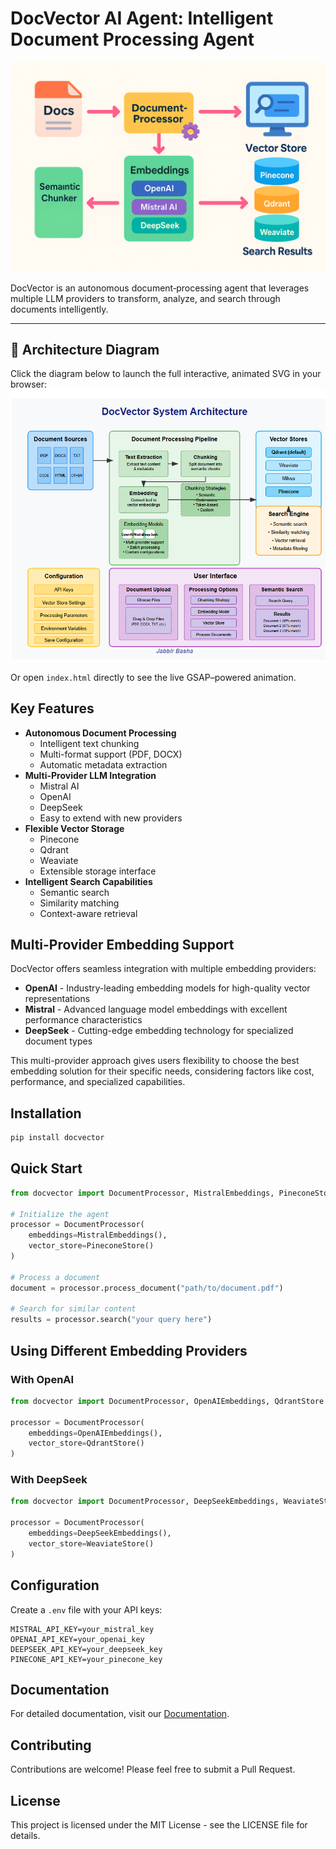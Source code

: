 # DocVector AI Agent: Intelligent Document Processing Agent
[![Architecture Diagram](https://github.com/jabbir-doodle/DocVector-/raw/main/arc.png)](https://jabbir-doodle.github.io/DocVector-/raw/main/index.html)

DocVector is an autonomous document‐processing agent that leverages multiple LLM providers to transform, analyze, and search through documents intelligently.

---

## 📐 Architecture Diagram
Click the diagram below to launch the full interactive, animated SVG in your browser:
[![DocVector Architecture](https://github.com/jabbir-doodle/DocVector-/raw/main/docvector.png)](https://jabbir-doodle.github.io/DocVector-/raw/main/index.html)

Or open `index.html` directly to see the live GSAP–powered animation.

## Key Features
- **Autonomous Document Processing**
  - Intelligent text chunking
  - Multi-format support (PDF, DOCX)
  - Automatic metadata extraction
- **Multi-Provider LLM Integration**
  - Mistral AI
  - OpenAI
  - DeepSeek
  - Easy to extend with new providers
- **Flexible Vector Storage**
  - Pinecone
  - Qdrant
  - Weaviate
  - Extensible storage interface
- **Intelligent Search Capabilities**
  - Semantic search
  - Similarity matching
  - Context-aware retrieval

## Multi-Provider Embedding Support

DocVector offers seamless integration with multiple embedding providers:

- **OpenAI** - Industry-leading embedding models for high-quality vector representations
- **Mistral** - Advanced language model embeddings with excellent performance characteristics
- **DeepSeek** - Cutting-edge embedding technology for specialized document types

This multi-provider approach gives users flexibility to choose the best embedding solution for their specific needs, considering factors like cost, performance, and specialized capabilities.

## Installation
```bash
pip install docvector
```

## Quick Start
```python
from docvector import DocumentProcessor, MistralEmbeddings, PineconeStore

# Initialize the agent
processor = DocumentProcessor(
    embeddings=MistralEmbeddings(),
    vector_store=PineconeStore()
)

# Process a document
document = processor.process_document("path/to/document.pdf")

# Search for similar content
results = processor.search("your query here")
```

## Using Different Embedding Providers

### With OpenAI
```python
from docvector import DocumentProcessor, OpenAIEmbeddings, QdrantStore

processor = DocumentProcessor(
    embeddings=OpenAIEmbeddings(),
    vector_store=QdrantStore()
)
```

### With DeepSeek
```python
from docvector import DocumentProcessor, DeepSeekEmbeddings, WeaviateStore

processor = DocumentProcessor(
    embeddings=DeepSeekEmbeddings(),
    vector_store=WeaviateStore()
)
```

## Configuration
Create a `.env` file with your API keys:
```env
MISTRAL_API_KEY=your_mistral_key
OPENAI_API_KEY=your_openai_key
DEEPSEEK_API_KEY=your_deepseek_key
PINECONE_API_KEY=your_pinecone_key
```

## Documentation
For detailed documentation, visit our [Documentation](https://github.com/jabbir-doodle/DocVector-/blob/main/README.md).

## Contributing
Contributions are welcome! Please feel free to submit a Pull Request.

## License
This project is licensed under the MIT License - see the LICENSE file for details.